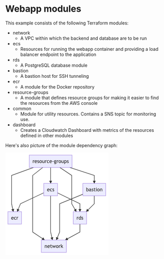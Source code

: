 # Webapp modules

This example consists of the following Terraform modules:

* network
  * A VPC within which the backend and database are to be run
* ecs
  * Resources for running the webapp container and providing a load balancer endpoint to the application
* rds
  * A PostgreSQL database module
* bastion
  * A bastion host for SSH tunneling
* ecr
  * A module for the Docker repository
* resource-groups
  * A module that defines resource groups for making it easier to find the resources from the AWS console
* common
  * Module for utility resources. Contains a SNS topic for monitoring use.
* dashboard
  * Creates a Cloudwatch Dashboard with metrics of the resources defined in other modules
  
Here's also picture of the module dependency graph:

![dependencies](./dependencies.png)

